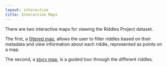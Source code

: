 ```yaml
---
layout: interactive
title: Interactive Maps
---
```


There are two interactive maps for viewing the Riddles Project dataset.

The first, a [filtered map](filters), allows the user to filter riddles based on their metadata and view information about each riddle, represented as points on a map.

The second, a [story map](story), is a guided tour through the different riddles.